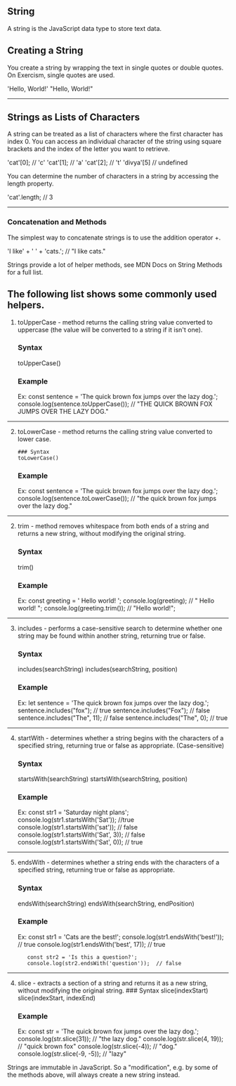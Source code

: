## String

A string is the JavaScript data type to store text data.


## Creating a String

You create a string by wrapping the text in single quotes or double quotes. On Exercism, single quotes are used.

'Hello, World!'
"Hello, World!"

---

## Strings as Lists of Characters

A string can be treated as a list of characters where the first character has index 0. You can access an individual character of the string using square brackets and the index of the letter you want to retrieve.

'cat'[0];  // 'c'
'cat'[1];  // 'a'
'cat'[2];  // 't'
'divya'[5]  // undefined

You can determine the number of characters in a string by accessing the length property.

'cat'.length; // 3

---

### Concatenation and Methods

The simplest way to concatenate strings is to use the addition operator +.

'I like' + ' ' + 'cats.';  // "I like cats."

Strings provide a lot of helper methods, see MDN Docs on String Methods for a full list.

The following list shows some commonly used helpers.
---
1. toUpperCase - method returns the calling string value converted to uppercase (the value will be converted to a string if it isn't one).
     
     ### Syntax
      toUpperCase()

      ### Example
      Ex: const sentence = 'The quick brown fox jumps over the lazy dog.';
          console.log(sentence.toUpperCase()); // "THE QUICK BROWN FOX JUMPS OVER THE LAZY DOG."
---      
2. toLowerCase - method returns the calling string value converted to lower case.
      
       ### Syntax
       toLowerCase()

      ### Example
      Ex: const sentence = 'The quick brown fox jumps over the lazy dog.';
          console.log(sentence.toLowerCase()); // "the quick brown fox jumps over the lazy dog."
---
2. trim - method removes whitespace from both ends of a string and returns a new string, without modifying the original string.

      ### Syntax
      trim()

      ### Example
      Ex: const greeting = '   Hello world!   ';
          console.log(greeting); // "   Hello world!   ";
          console.log(greeting.trim()); // "Hello world!";
---      
3. includes - performs a case-sensitive search to determine whether one string may be found within another string, returning true or false.
      
      ### Syntax
      includes(searchString)
      includes(searchString, position)

      ### Example
      Ex: let sentence =  'The quick brown fox jumps over the lazy dog.';
          sentence.includes("fox"); // true
          sentence.includes("Fox"); // false
          sentence.includes("The", 11); // false
          sentence.includes("The", 0); // true
---          
4. startWith - determines whether a string begins with the characters of a specified string, returning true or false as appropriate. (Case-sensitive)
      
      ### Syntax
      startsWith(searchString)
      startsWith(searchString, position)
      
      ### Example
      Ex: const str1 = 'Saturday night plans';
          console.log(str1.startsWith('Sat'));  //true
          console.log(str1.startsWith('sat'));  // false
          console.log(str1.startsWith('Sat', 3)); // false
          console.log(str1.startsWith('Sat', 0)); // true
---       
5. endsWith - determines whether a string ends with the characters of a specified string, returning true or false as appropriate.
      
      ### Syntax
      endsWith(searchString)
      endsWith(searchString, endPosition)
      
      ### Example
      Ex: const str1 = 'Cats are the best!';
          console.log(str1.endsWith('best!')); // true
          console.log(str1.endsWith('best', 17)); // true

          const str2 = 'Is this a question?';
          console.log(str2.endsWith('question'));  // false      
---
4. slice - extracts a section of a string and returns it as a new string, without modifying the original string.
       ### Syntax
      slice(indexStart)
      slice(indexStart, indexEnd)
      
      ### Example
      Ex: const str = 'The quick brown fox jumps over the lazy dog.';
          console.log(str.slice(31)); // "the lazy dog."
          console.log(str.slice(4, 19));  // "quick brown fox"
          console.log(str.slice(-4));  // "dog."
          console.log(str.slice(-9, -5)); // "lazy"
   
Strings are immutable in JavaScript. So a "modification", e.g. by some of the methods above, will always create a new string instead.

